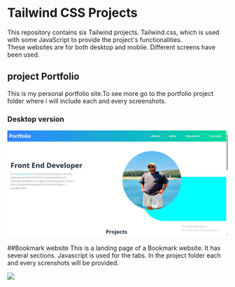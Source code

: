 # Tailwind CSS Projects
This repository contains six Tailwind projects. Tailwind.css, which is used  with some JavaScript to provide the project's functionalities. <br>
These websites are for both desktop and mobile. Different screens have been used.

## project Portfolio
This is my personal portfolio site.To see more go to the portfolio project folder where i will include each and every screenshots. 
### Desktop version
<img src="all-project-assets/portfolio/portfolio_desktop.JPG">

##Bookmark website
This is a landing page of a Bookmark website. It has several sections. Javascript is used for the tabs. In the project folder each and every screnshots will be provided.

<img src="all-project-assets/bookmark/bookmark_desktop.JPG">

